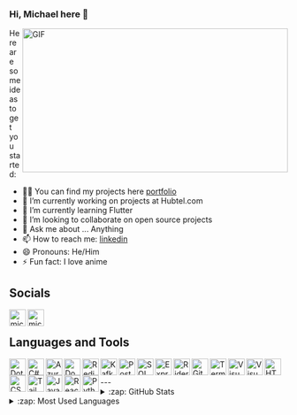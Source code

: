 ### Hi, Michael here 👋

 <img align="right" alt="GIF" src="https://64.media.tumblr.com/0870408ef69639327475f93f665ac490/92c7bc6db974c4d5-ab/s2048x3072/ee299068d73c2a392fc857eef0b8dd7bb830351e.gif" width="480" height="260px" />


Here are some ideas to get you started:

- 🧑‍💻 You can find my projects here [portfolio]
- 🔭 I’m currently working on projects at Hubtel.com
- 🌱 I’m currently learning Flutter
- 👯 I’m looking to collaborate on open source projects
- 💬 Ask me about ... Anything
- 📫 How to reach me: [linkedin]
- 😄 Pronouns: He/Him
- ⚡ Fun fact: I love anime

## Socials

[<img align="left" alt="michaelnchor | LinkedIn" width="30px" src="https://img.icons8.com/?size=100&id=MR3dZdlA53te&format=png&color=000000" />][linkedin]

[<img align="left" alt="michaelnchor | WhatsApp" width="30px" src="https://img.icons8.com/?size=100&id=DUEq8l5qTqBE&format=png&color=000000" />][whatsapp]

<br />

## Languages and Tools

<img align="left" alt="Dotnet" width="30px" src="https://static-00.iconduck.com/assets.00/dotnet-icon-2048x2048-6nj1im30.png" />

<img align="left" alt="C#" width="30px" src="https://img.icons8.com/?size=100&id=2T6TKY6whzgV&format=png&color=000000" />

<img align="left" alt="Azure Devops" width="30px" src="https://img.icons8.com/?size=100&id=S4wbdK79E23a&format=png&color=000000" />

<img align="left" alt="Docker" width="30px" src="https://img.icons8.com/?size=100&id=Wln8Z3PcXanx&format=png&color=000000" />

<img align="left" alt="Redis" width="30px" src="https://img.icons8.com/?size=100&id=wIbWQHJLwHxp&format=png&color=000000" />

<img align="left" alt="Kafka" width="30px" src="https://img.icons8.com/?size=100&id=fOhLNqGJsUbJ&format=png&color=000000" />

<img align="left" alt="Postgres" width="30px" src="https://img.icons8.com/?size=100&id=38561&format=png&color=000000" />

<img align="left" alt="SQL Server" width="30px" src="https://img.icons8.com/?size=100&id=laYYF3dV0Iew&format=png&color=000000" />

<img align="left" alt="Express Js" width="30px" src="https://img.icons8.com/?size=100&id=2ZOaTclOqD4q&format=png&color=000000" />

<img align="left" alt="Rider" width="30px" src="https://img.icons8.com/?size=100&id=UE01mCLFBOl4&format=png&color=000000" />

<img align="left" alt="Git" width="30px" src="https://img.icons8.com/?size=100&id=20906&format=png&color=000000" />

<img align="left" alt="Terminal" width="30px" src="https://img.icons8.com/?size=100&id=10250&format=png&color=000000" />

<img align="left" alt="Visual Studio Code" width="30px" src="https://img.icons8.com/?size=100&id=0OQR1FYCuA9f&format=png&color=000000" />

<img align="left" alt="Visual Studio" width="30px" src="https://img.icons8.com/?size=100&id=y7WGoWNuIWac&format=png&color=000000" />

<img align="left" alt="HTML" width="30px" src="https://img.icons8.com/?size=100&id=20909&format=png&color=000000" />

<img align="left" alt="CSS" width="30px" src="https://img.icons8.com/?size=100&id=7gdY5qNXaKC0&format=png&color=000000" />

<img align="left" alt="Tailwind" width="30px" src="https://img.icons8.com/?size=100&id=x7XMNGh2vdqA&format=png&color=000000" />

<img align="left" alt="Javascript" width="30px" src="https://img.icons8.com/?size=100&id=PXTY4q2Sq2lG&format=png&color=000000" />

<img align="left" alt="React" width="30px" src="https://img.icons8.com/?size=100&id=asWSSTBrDlTW&format=png&color=000000" />

<img align="left" alt="Python" width="30px" src="https://img.icons8.com/?size=100&id=hGdCwhSHUe6L&format=png&color=000000" />

<br />
<br />
---

<details>
  <summary>:zap: GitHub Stats</summary>

  <img align="left" alt="Michael's GitHub Stats" src="https://github-readme-stats.vercel.app/api?username=michaelnchor&show_icons=true&hide_border=true" />

</details>

<details>
  <summary>:zap: Most Used Languages</summary>

<img align="left" alt="Michael's GitHub Top Languages" src="https://github-readme-stats.vercel.app/api/top-langs/?username=michaelnchor" />

</details>

[portfolio]: https://nchormichael-porfolio.onrender.com
[linkedin]: https://www.linkedin.com/in/nchormichael
[whatsapp]: https://wa.link/hrbsrg
